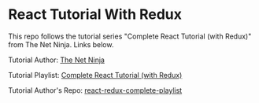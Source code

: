 # React Tutorial With Redux

This repo follows the tutorial series "Complete React Tutorial (with Redux)" from The Net Ninja. Links below.

Tutorial Author: [The Net Ninja](https://www.youtube.com/channel/UCW5YeuERMmlnqo4oq8vwUpg)

Tutorial Playlist: [Complete React Tutorial (with Redux)](https://www.youtube.com/playlist?list=PL4cUxeGkcC9ij8CfkAY2RAGb-tmkNwQHG)

Tutorial Author's Repo: [react-redux-complete-playlist](https://github.com/iamshaunjp/react-redux-complete-playlist)
